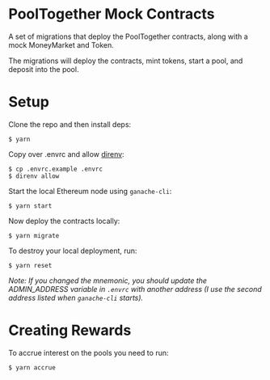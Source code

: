 # PoolTogether Mock Contracts

A set of migrations that deploy the PoolTogether contracts, along with a mock MoneyMarket and Token.

The migrations will deploy the contracts, mint tokens, start a pool, and deposit into the pool.

# Setup

Clone the repo and then install deps:

```
$ yarn
```

Copy over .envrc and allow [direnv](https://direnv.net/):

```
$ cp .envrc.example .envrc
$ direnv allow
```

Start the local Ethereum node using `ganache-cli`:

```
$ yarn start
```

Now deploy the contracts locally:

```
$ yarn migrate
```

To destroy your local deployment, run:

```
$ yarn reset
```

*Note: If you changed the mnemonic, you should update the ADMIN_ADDRESS variable in `.envrc` with another address (I use the second address listed when `ganache-cli` starts).*

# Creating Rewards

To accrue interest on the pools you need to run:

```
$ yarn accrue
```